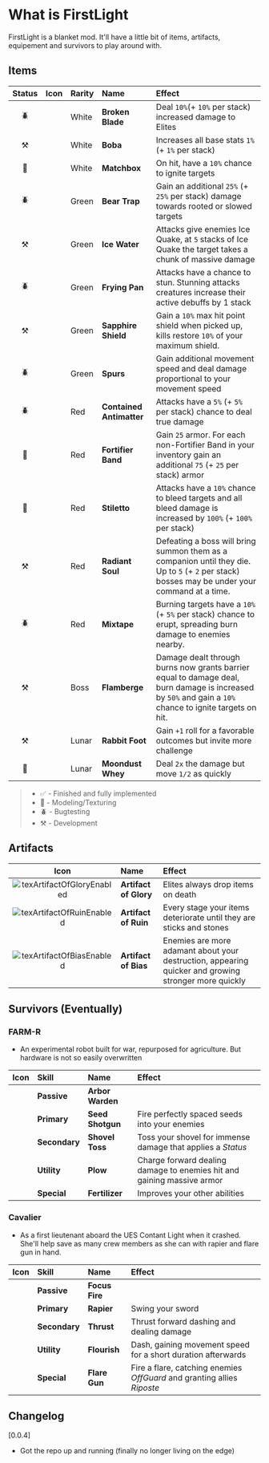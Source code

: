 # What is FirstLight

FirstLight is a blanket mod. It'll have a little bit of items, artifacts, equipement and survivors to play around with.




## Items
| Status | Icon | Rarity | Name | Effect | 
|:------:|:----:|:-------| :-----|:------ |
| 🪲 |  | White | **Broken Blade**           | Deal `10%`(+ `10%` per stack) increased damage to Elites |
| ⚒️ |  | White | **Boba**                   | Increases all base stats `1%` (+ `1%` per stack) |
| 🏁 |  | White | **Matchbox**               | On hit, have a `10%` chance to ignite targets |
| 🪲 |  | Green | **Bear Trap**              | Gain an additional `25%` (+ `25%` per stack) damage towards rooted or slowed targets |
| ⚒️ |  | Green | **Ice Water**              | Attacks give enemies Ice Quake, at `5` stacks of Ice Quake the target takes a chunk of massive damage |
| 🪲 |  | Green | **Frying Pan**             | Attacks have a chance to stun. Stunning attacks creatures increase their active debuffs by 1 stack |
| ⚒️ |  | Green | **Sapphire Shield**        | Gain a `10%` max hit point shield when picked up, kills restore `10%` of your maximum shield. |
| 🪲 |  | Green | **Spurs**                  | Gain additional movement speed and deal damage proportional to your movement speed |
| 🪲 |  | Red   | **Contained Antimatter**   | Attacks have a `5%` (+ `5%` per stack) chance to deal true damage |
| 🏁 |  | Red   | **Fortifier Band**         | Gain `25` armor. For each non-Fortifier Band in your inventory gain an additional `75` (+ `25` per stack) armor |
| 🏁 |  | Red   | **Stiletto**               | Attacks have a `10%` chance to bleed targets and all bleed damage is increased by `100%` (+ `100%` per stack) |
| ⚒️ |  | Red   | **Radiant Soul**           | Defeating a boss will bring summon them as a companion until they die. Up to `5` (+ `2` per stack) bosses may be under your command at a time. |
| 🪲 |  | Red   | **Mixtape**                | Burning targets have a  `10%` (+ `5%` per stack) chance to erupt, spreading burn damage to enemies nearby. |
| ⚒️ |  | Boss  | **Flamberge**              | Damage dealt through burns now grants barrier equal to damage deal, burn damage is increased by `50%` and gain a `10%` chance to ignite targets on hit. |
| ⚒️ |  | Lunar | **Rabbit Foot**            | Gain `+1` roll for a favorable outcomes but invite more challenge |
| 🏁 |  | Lunar | **Moondust Whey**          | Deal `2x` the damage but move `1/2` as quickly |

> - ✅ - Finished and fully implemented
> - 🏁 - Modeling/Texturing
> - 🪲 - Bugtesting
> - ⚒️ - Development





## Artifacts

| Icon | Name | Effect |
|:----:|:-----|:------ |
| ![texArtifactOfGloryEnabled](https://github.com/user-attachments/assets/b28f9187-b582-4d96-b268-ebb3291978f1) | **Artifact of Glory** | Elites always drop items on death |
| ![texArtifactOfRuinEnabled](https://github.com/user-attachments/assets/a5660e18-ba9c-443e-abcb-3ee063cc268f)  | **Artifact of Ruin**  | Every stage your items deteriorate until they are sticks and stones |
| ![texArtifactOfBiasEnabled](https://github.com/user-attachments/assets/70a9c62a-0cc5-468f-8052-8a089058ba5a)  | **Artifact of Bias**  | Enemies are more adamant about your destruction, appearing quicker and growing stronger more quickly |

## Survivors (Eventually)

### FARM-R
- An experimental robot built for war, repurposed for agriculture. But hardware is not so easily overwritten

| Icon | Skill | Name | Effect |
|:----:|:------|:-----|:-------|
|  | **Passive**   | **Arbor Warden** |  |
|  | **Primary**   | **Seed Shotgun** | Fire perfectly spaced seeds into your enemies |
|  | **Secondary** | **Shovel Toss**  | Toss your shovel for immense damage that applies a _Status_ |
|  | **Utility**   | **Plow**         | Charge forward dealing damage to enemies hit and gaining massive armor |
|  | **Special**   | **Fertilizer**   | Improves your other abilities |
 
### Cavalier
- As a first lieutenant aboard the UES Contant Light when it crashed. She'll help save as many crew members as she can with rapier and flare gun in hand.

| Icon | Skill | Name | Effect |
|:----:|:------|:-----|:-------|
|  | **Passive**   | **Focus Fire** |  |
|  | **Primary**   | **Rapier**     | Swing your sword |
|  | **Secondary** | **Thrust**     | Thrust forward dashing and dealing damage |
|  | **Utility**   | **Flourish**   | Dash, gaining movement speed for a short duration afterwards |
|  | **Special**   | **Flare Gun**  | Fire a flare, catching enemies _OffGuard_ and granting allies _Riposte_ |



## Changelog
[0.0.4]
- Got the repo up and running (finally no longer living on the edge)
